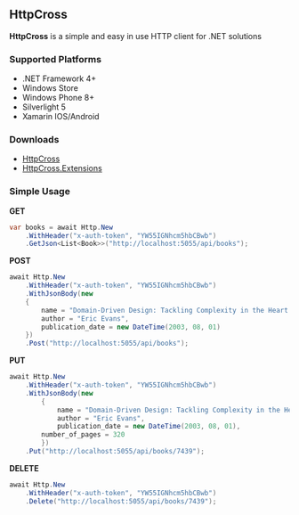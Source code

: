 ## HttpCross ##

**HttpCross** is a simple and easy in use HTTP client for .NET solutions

### Supported Platforms ###

- .NET Framework 4+
- Windows Store
- Windows Phone 8+
- Silverlight 5
- Xamarin IOS/Android

### Downloads ###

- [HttpCross](https://www.nuget.org/packages/HttpCross/)
- [HttpCross.Extensions](https://www.nuget.org/packages/HttpCross.Extensions/)

### Simple Usage ###

**GET**

```c#
var books = await Http.New
	.WithHeader("x-auth-token", "YW55IGNhcm5hbCBwb")
	.GetJson<List<Book>>("http://localhost:5055/api/books");
```

**POST**

```c#
await Http.New
	.WithHeader("x-auth-token", "YW55IGNhcm5hbCBwb")
	.WithJsonBody(new
	{
		name = "Domain-Driven Design: Tackling Complexity in the Heart of Software",
		author = "Eric Evans",
		publication_date = new DateTime(2003, 08, 01)
	})
	.Post("http://localhost:5055/api/books");
```

**PUT**

```c#
await Http.New
	.WithHeader("x-auth-token", "YW55IGNhcm5hbCBwb")
	.WithJsonBody(new
        {
        	name = "Domain-Driven Design: Tackling Complexity in the Heart of Software",
        	author = "Eric Evans",
        	publication_date = new DateTime(2003, 08, 01),
		number_of_pages = 320
        })
	.Put("http://localhost:5055/api/books/7439");
```

**DELETE**

```c#
await Http.New
	.WithHeader("x-auth-token", "YW55IGNhcm5hbCBwb")
	.Delete("http://localhost:5055/api/books/7439");
```

